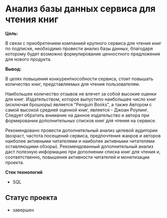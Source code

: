 # Анализ базы данных сервиса для чтения книг

**Цель:**

В связи с приобретением компанией крупного сервиса для чтения книг по подписке, необходимо провести анализ базы данных, благодаря которому будет возможно формулирование ценностного предложения для нового продукта.

**Вывод:**

В целях повышения конкурентнособности сервиса, стоит повышать количество книг, представляемых для чтения пользователям.

Наибольшее количество отзывов не влечет за собой высокие оценки для книг. 
Издательством, которое выпустило наибольшее число книг (исключая брошюры) является "Penguin Books", а также Автором с самой высокой средней оценкой книг, является - Джоан Роулинг. Следует обратить внимание на данное издательство и автора при формировании дополнительных списков книг для чтения на сервисе.

Рекомендовано провести дополнительный анализ целевой аудитории (возраст, частота посещений сервиса, предпочтения жанров и авторов наиболее активными читателями и наиболее активными читателями оставляющими обзоры). Рекомендованный дополнительный анализ даст полезную информацию при дополнении списка книг для чтения и, соответственно, повышения активности читателей и монетизации проекта.

**Стек технологий**

- SQL

## Статус проекта
- завершен
